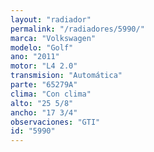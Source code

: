 ```yaml
---
layout: "radiador"
permalink: "/radiadores/5990/"
marca: "Volkswagen"
modelo: "Golf"
ano: "2011"
motor: "L4 2.0"
transmision: "Automática"
parte: "65279A"
clima: "Con clima"
alto: "25 5/8"
ancho: "17 3/4"
observaciones: "GTI"
id: "5990"
---
```


